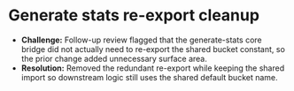 # Generate stats re-export cleanup

- **Challenge:** Follow-up review flagged that the generate-stats core bridge did not actually need to re-export the shared bucket constant, so the prior change added unnecessary surface area.
- **Resolution:** Removed the redundant re-export while keeping the shared import so downstream logic still uses the shared default bucket name.
